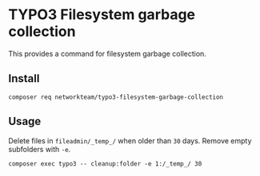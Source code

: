 # TYPO3 Filesystem garbage collection

This provides a command for filesystem garbage collection.

## Install

```shell
composer req networkteam/typo3-filesystem-garbage-collection
```

## Usage

Delete files in `fileadmin/_temp_/` when older than `30` days. Remove empty subfolders with `-e`.

```shell
composer exec typo3 -- cleanup:folder -e 1:/_temp_/ 30
```
